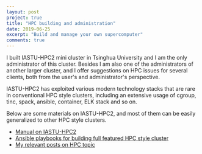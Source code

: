 ```yaml
---
layout: post
project: true
title: "HPC building and administration"
date: 2019-06-25
excerpt: "Build and manage your own supercomputer"
comments: true
---
```


I built IASTU-HPC2 mini cluster in Tsinghua University and I am the only administrator of this cluster. Besides I am also one of the administrators of another larger cluster, and I offer suggestions on HPC issues for several clients, both from the user's and administrator's perspective.

IASTU-HPC2 has exploited various modern technology stacks that are rare in conventional HPC style clusters, including an extensive usage of cgroup, tinc, spack, ansible, container, ELK stack and so on.

Below are some materials on IASTU-HPC2, and most of them can be easily generalized to other HPC style clusters.

* [Manual on IASTU-HPC2](https://refraction-ray.gitbook.io/iastuhpc2/)
* [Ansible playbooks for building full featured HPC style cluster](https://github.com/refraction-ray/hpc-build-ansible-playbooks)
* [My relevant posts on HPC topic](https://re-ra.xyz/tags/#hpc)

